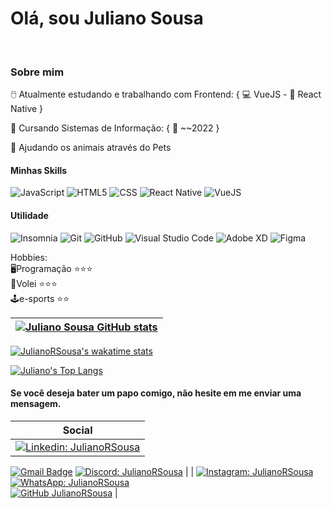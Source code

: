 # Olá, sou Juliano Sousa
<br>

### Sobre mim
 🖱️ Atualmente estudando e trabalhando com Frontend: { 💻 VueJS - 📱 React Native }
 
 📖 Cursando Sistemas de Informação: { 📅 ~~2022 }
 
 🐾 Ajudando os animais através do Pets
 
 #### Minhas Skills

  ![JavaScript](https://img.shields.io/badge/-JavaScript-333333?style=flat&logo=javascript)
  ![HTML5](https://img.shields.io/badge/-HTML5-333333?style=flat&logo=HTML5)
  ![CSS](https://img.shields.io/badge/-CSS-333333?style=flat&logo=CSS3&logoColor=1572B6)
  ![React Native](https://img.shields.io/badge/-React%20Native-333333?style=flat&logo=react)
  ![VueJS](https://img.shields.io/badge/-VueJs-333333?style=flat&logo=vuedotjs)

#### Utilidade
 ![Insomnia](https://img.shields.io/badge/-Insomnia-333333?style=flat&logo=insomnia)
 ![Git](https://img.shields.io/badge/-Git-333333?style=flat&logo=git)
 ![GitHub](https://img.shields.io/badge/-GitHub-333333?style=flat&logo=github)
 ![Visual Studio Code](https://img.shields.io/badge/-Visual%20Studio%20Code-333333?style=flat&logo=visual-studio-code&logoColor=007ACC)
 ![Adobe XD](https://img.shields.io/badge/-Adobe%20XD-333333?style=flat&logo=adobe-xd&logoColor=007ACC)
 ![Figma](https://img.shields.io/badge/-Figma-333333?style=flat&logo=figma&logoColor=007ACC)
 
 
Hobbies: <br>
🖥️Programação ⭐⭐⭐
<br>
🏐Volei ⭐⭐⭐
<br>
🕹️e-sports ⭐⭐


|[![Juliano Sousa GitHub stats](https://github-readme-stats.vercel.app/api?username=JulianoRSousa&hide=contribs,issues&show_icons=true&text_color=66a&bg_color=f8efd4)](https://www.linkedin.com/in/julianorsousa/)|
| ------ |
<!-- <a href="https://github.com/Gurupreet">
  <img align="center" src="https://github-readme-stats.vercel.app/api/top-langs/?username=JulianoRSousa&theme=default" />
</a> -->
[![JulianoRSousa's wakatime stats](https://github-readme-stats.vercel.app/api/wakatime?username=99d4ba7a-9f91-4e09-bee5-c5c23d5a10b1&langs_count=5)](https://wakatime.com/julianorsousa)

[![Juliano's Top Langs](https://github-readme-stats.vercel.app/api/top-langs/?username=JulianoRSousa&layout=compact&hide=c%23,ShaderLab)](https://github.com/JulianoRSousa)





#### Se você deseja bater um papo comigo, não hesite em me enviar uma mensagem.
|Social|
| ------ |
| [![Linkedin: JulianoRSousa](https://img.shields.io/badge/-JulianoRSousa-blue?style=flat-square&logo=Linkedin&logoColor=white&link=https://www.linkedin.com/in/julianorsousa/)](https://www.linkedin.com/in/julianorsousa/)  
[![Gmail Badge](https://img.shields.io/badge/-juliano.sousa@unemat.br-006bed?style=flat-square&logo=Gmail&logoColor=white&link=mailto:Juliano.sousa@unemat.br)](mailto:Juliano.sousa@unemat.br) 
[![Discord: JulianoRSousa](https://img.shields.io/badge/-Discord-333333?style=flat-square&logo=discord&logoColor=white&link=https://discord.gg/bFhfJezJpm)](https://discord.gg/bFhfJezJpm)  |
| [![Instagram: JulianoRSousa](https://img.shields.io/badge/-Instagram-DF0174?style=flat-square&labelColor=DF0174&logo=instagram&logoColor=white&link=https://www.instagram.com/julianorsousa/)](https://www.instagram.com/julianorsousa/)  
[![WhatsApp: JulianoRSousa](https://img.shields.io/badge/-WhatsApp-25d366?style=flat-square&labelColor=25d366&logo=whatsapp&logoColor=white&link=https://api.whatsapp.com/send?phone=5566996412373&text=Ol%C3%A1,%20Juliano)](https://api.whatsapp.com/send?phone=5566996412373&text=Ol%C3%A1,%20Juliano)  
[![GitHub JulianoRSousa]( https://img.shields.io/github/followers/JulianoRSousa?label=follow&style=social)](https://github.com/JulianoRSousa/) |


